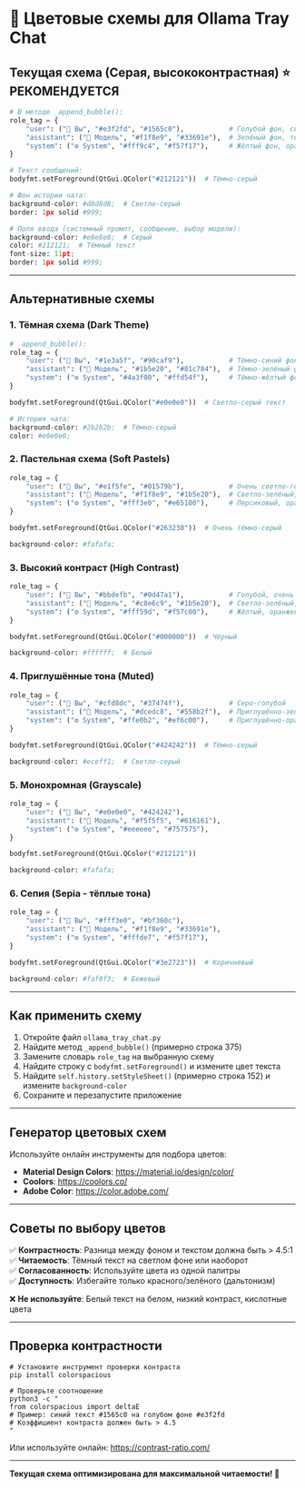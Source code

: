 # 🎨 Цветовые схемы для Ollama Tray Chat

## Текущая схема (Серая, высококонтрастная) ⭐ РЕКОМЕНДУЕТСЯ

```python
# В методе _append_bubble():
role_tag = {
    "user": ("👤 Вы", "#e3f2fd", "#1565c0"),           # Голубой фон, синий текст
    "assistant": ("🤖 Модель", "#f1f8e9", "#33691e"),  # Зелёный фон, тёмно-зелёный текст
    "system": ("⚙️ System", "#fff9c4", "#f57f17"),     # Жёлтый фон, оранжевый текст
}

# Текст сообщений:
bodyfmt.setForeground(QtGui.QColor("#212121"))  # Тёмно-серый

# Фон истории чата:
background-color: #d8d8d8;  # Светло-серый
border: 1px solid #999;

# Поля ввода (системный промпт, сообщение, выбор модели):
background-color: #e8e8e8;  # Серый
color: #212121;  # Тёмный текст
font-size: 11pt;
border: 1px solid #999;
```

---

## Альтернативные схемы

### 1. Тёмная схема (Dark Theme)

```python
# _append_bubble():
role_tag = {
    "user": ("👤 Вы", "#1e3a5f", "#90caf9"),           # Тёмно-синий фон, светло-синий текст
    "assistant": ("🤖 Модель", "#1b5e20", "#81c784"),  # Тёмно-зелёный фон, светло-зелёный текст
    "system": ("⚙️ System", "#4a3f00", "#ffd54f"),     # Тёмно-жёлтый фон, светло-жёлтый текст
}

bodyfmt.setForeground(QtGui.QColor("#e0e0e0"))  # Светло-серый текст

# История чата:
background-color: #2b2b2b;  # Тёмно-серый
color: #e0e0e0;
```

### 2. Пастельная схема (Soft Pastels)

```python
role_tag = {
    "user": ("👤 Вы", "#e1f5fe", "#01579b"),           # Очень светло-голубой, тёмно-синий
    "assistant": ("🤖 Модель", "#f1f8e9", "#1b5e20"),  # Светло-зелёный, тёмно-зелёный
    "system": ("⚙️ System", "#fff3e0", "#e65100"),     # Персиковый, оранжевый
}

bodyfmt.setForeground(QtGui.QColor("#263238"))  # Очень тёмно-серый

background-color: #fafafa;
```

### 3. Высокий контраст (High Contrast)

```python
role_tag = {
    "user": ("👤 Вы", "#bbdefb", "#0d47a1"),           # Голубой, очень тёмно-синий
    "assistant": ("🤖 Модель", "#c8e6c9", "#1b5e20"),  # Светло-зелёный, очень тёмно-зелёный
    "system": ("⚙️ System", "#fff59d", "#f57c00"),     # Жёлтый, оранжевый
}

bodyfmt.setForeground(QtGui.QColor("#000000"))  # Чёрный

background-color: #ffffff;  # Белый
```

### 4. Приглушённые тона (Muted)

```python
role_tag = {
    "user": ("👤 Вы", "#cfd8dc", "#37474f"),           # Серо-голубой
    "assistant": ("🤖 Модель", "#dcedc8", "#558b2f"),  # Приглушённо-зелёный
    "system": ("⚙️ System", "#ffe0b2", "#ef6c00"),     # Приглушённо-оранжевый
}

bodyfmt.setForeground(QtGui.QColor("#424242"))  # Тёмно-серый

background-color: #eceff1;  # Светло-серый
```

### 5. Монохромная (Grayscale)

```python
role_tag = {
    "user": ("👤 Вы", "#e0e0e0", "#424242"),
    "assistant": ("🤖 Модель", "#f5f5f5", "#616161"),
    "system": ("⚙️ System", "#eeeeee", "#757575"),
}

bodyfmt.setForeground(QtGui.QColor("#212121"))

background-color: #fafafa;
```

### 6. Сепия (Sepia - тёплые тона)

```python
role_tag = {
    "user": ("👤 Вы", "#fff3e0", "#bf360c"),
    "assistant": ("🤖 Модель", "#f1f8e9", "#33691e"),
    "system": ("⚙️ System", "#fffde7", "#f57f17"),
}

bodyfmt.setForeground(QtGui.QColor("#3e2723"))  # Коричневый

background-color: #faf8f3;  # Бежевый
```

---

## Как применить схему

1. Откройте файл `ollama_tray_chat.py`
2. Найдите метод `_append_bubble()` (примерно строка 375)
3. Замените словарь `role_tag` на выбранную схему
4. Найдите строку с `bodyfmt.setForeground()` и измените цвет текста
5. Найдите `self.history.setStyleSheet()` (примерно строка 152) и измените `background-color`
6. Сохраните и перезапустите приложение

---

## Генератор цветовых схем

Используйте онлайн инструменты для подбора цветов:
- **Material Design Colors**: https://material.io/design/color/
- **Coolors**: https://coolors.co/
- **Adobe Color**: https://color.adobe.com/

---

## Советы по выбору цветов

✅ **Контрастность**: Разница между фоном и текстом должна быть > 4.5:1  
✅ **Читаемость**: Тёмный текст на светлом фоне или наоборот  
✅ **Согласованность**: Используйте цвета из одной палитры  
✅ **Доступность**: Избегайте только красного/зелёного (дальтонизм)  

❌ **Не используйте**: Белый текст на белом, низкий контраст, кислотные цвета

---

## Проверка контрастности

```fish
# Установите инструмент проверки контраста
pip install colorspacious

# Проверьте соотношение
python3 -c "
from colorspacious import deltaE
# Пример: синий текст #1565c0 на голубом фоне #e3f2fd
# Коэффициент контраста должен быть > 4.5
"
```

Или используйте онлайн: https://contrast-ratio.com/

---

**Текущая схема оптимизирована для максимальной читаемости! 📖**
